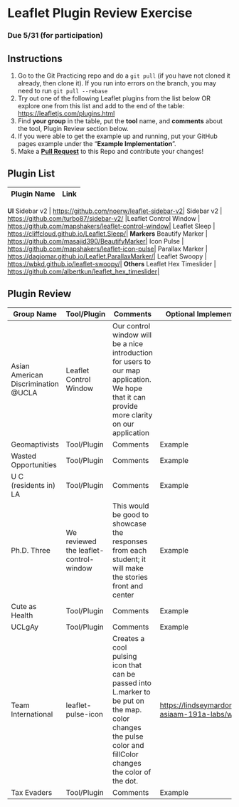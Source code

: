 # Leaflet Plugin Review Exercise

### Due 5/31 (for participation)

## Instructions

1. Go to the Git Practicing repo and do a `git pull` (if you have not cloned it already, then clone it). If you run into errors on the branch, you may need to run `git pull --rebase`
2. Try out one of the following Leaflet plugins from the list below OR explore one from this list and add to the end of the table: https://leafletjs.com/plugins.html
3. Find **your group** in the table, put the **tool** name, and **comments** about the tool, Plugin Review section below.
4. If you were able to get the example up and running, put your GitHub pages example under the “**Example Implementation**”.
5. Make a [**Pull Request**](https://medium.com/@urna.hybesis/pull-request-workflow-with-git-6-steps-guide-3858e30b5fa4) to this Repo and contribute your changes!

## Plugin List

Plugin Name|Link
--|--|
**UI**
Sidebar v2 | https://github.com/noerw/leaflet-sidebar-v2|
Sidebar v2 | https://github.com/turbo87/sidebar-v2/
|Leaflet Control Window | https://github.com/mapshakers/leaflet-control-window|
Leaflet Sleep | https://cliffcloud.github.io/Leaflet.Sleep/|
**Markers**
Beautify Marker | https://github.com/masajid390/BeautifyMarker|
Icon Pulse | https://github.com/mapshakers/leaflet-icon-pulse|
Parallax Marker | https://dagjomar.github.io/Leaflet.ParallaxMarker/|
Leaflet Swoopy | https://wbkd.github.io/leaflet-swoopy/|
**Others**
Leaflet Hex Timeslider | https://github.com/albertkun/leaflet_hex_timeslider|

## Plugin Review

Group Name|Tool/Plugin|Comments|**Optional** Implementation example
----------|----|--------|----------------------
Asian American Discrimination @UCLA| Leaflet Control Window | Our control window will be a nice introduction for users to our map application. We hope that it can provide more clarity on our application  |  |
Geomaptivists|Tool/Plugin|Comments|Example|
Wasted Opportunities|Tool/Plugin|Comments|Example|
U C (residents in) LA|Tool/Plugin|Comments|Example|
Ph.D. Three|We reviewed the leaflet-control-window|This would be good to showcase the responses from each student; it will make the stories front and center|Example|
Cute as Health|Tool/Plugin|Comments|Example|
UCLgAy|Tool/Plugin|Comments|Example|
Team International|leaflet-pulse-icon|Creates a cool pulsing icon that can be passed into L.marker to be put on the map. color changes the pulse color and fillColor changes the color of the dot.|https://lindseymardona.github.io/22s-asiaam-191a-labs/week10/|
Tax Evaders|Tool/Plugin|Comments|Example|
